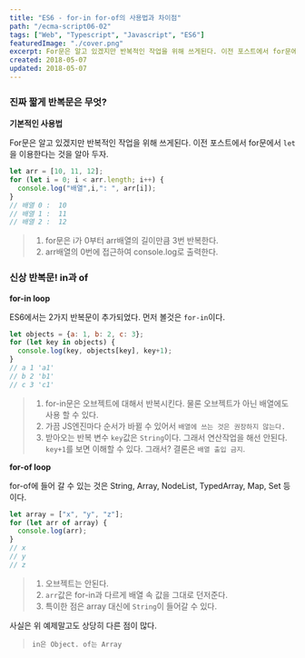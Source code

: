 ```yaml
---
title: "ES6 - for-in for-of의 사용법과 차이점"
path: "/ecma-script06-02"
tags: ["Web", "Typescript", "Javascript", "ES6"]
featuredImage: "./cover.png"
excerpt: For문은 알고 있겠지만 반복적인 작업을 위해 쓰게된다. 이전 포스트에서 for문에서 `let`을 이용한다는 것을 알아 두자.
created: 2018-05-07
updated: 2018-05-07
---
```


### 진짜 짧게 반복문은 무엇?

**기본적인 사용법**

For문은 알고 있겠지만 반복적인 작업을 위해 쓰게된다. 이전 포스트에서 for문에서 `let`을 이용한다는 것을 알아 두자.

~~~javascript
let arr = [10, 11, 12];
for (let i = 0; i < arr.length; i++) {
  console.log("배열",i,": ", arr[i]);
}
// 배열 0 :  10
// 배열 1 :  11
// 배열 2 :  12
~~~
>1. for문은 i가 0부터 arr배열의 길이만큼 3번 반복한다.
>2. arr배열의 0번에 접근하여 console.log로 출력한다.


### 신상 반복문! in과 of

**for-in loop**

ES6에서는 2가지 반복문이 추가되었다. 먼저 볼것은 `for-in`이다.

~~~javascript
let objects = {a: 1, b: 2, c: 3};
for (let key in objects) {
  console.log(key, objects[key], key+1);
}
// a 1 'a1'
// b 2 'b1'
// c 3 'c1'
~~~
>1. for-in문은 오브젝트에 대해서 반복시킨다. 물론 오브젝트가 아닌 배열에도 사용 할 수 있다.
>2. 가끔 JS엔진마다 순서가 바뀔 수 있어서 `배열에 쓰는 것은 권장하지 않는다.`
>3. 받아오는 반복 변수 `key`값은 `String`이다. 그래서 연산작업을 해선 안된다.
>`key+1`를 보면 이해할 수 있다. 그래서? 결론은 `배열 출입 금지`.

**for-of loop**

for-of에 들어 갈 수 있는 것은 String, Array, NodeList, TypedArray, Map, Set 등이다.

~~~javascript
let array = ["x", "y", "z"];
for (let arr of array) {
  console.log(arr);
}
// x
// y
// z
~~~

>1. 오브젝트는 안된다.
>2. `arr`값은 for-in과 다르게 배열 속 값을 그대로 던저준다.
>3. 특이한 점은 array 대신에 `String`이 들어갈 수 있다.

사실은 위 예제말고도 상당히 다른 점이 많다.

>`in은 Object. of는 Array`